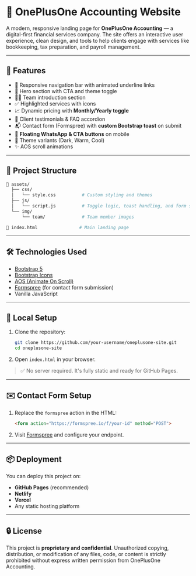
# 🧮 OnePlusOne Accounting Website

A modern, responsive landing page for **OnePlusOne Accounting** — a digital-first financial services company. The site offers an interactive user experience, clean design, and tools to help clients engage with services like bookkeeping, tax preparation, and payroll management.

---

## 🚀 Features

- 🔗 Responsive navigation bar with animated underline links
- 🎯 Hero section with CTA and theme toggle
- 👩‍💼 Team introduction section
- ✅ Highlighted services with icons
- 📈 Dynamic pricing with **Monthly/Yearly toggle**
- 💬 Client testimonials & FAQ accordion
- 📬 Contact form (Formspree) with **custom Bootstrap toast** on submit
- 📱 **Floating WhatsApp & CTA buttons** on mobile
- 🎨 Theme variants (Dark, Warm, Cool)
- ✨ AOS scroll animations

---

## 📂 Project Structure

```bash
📁 assets/
  ├── css/
  │   └── style.css          # Custom styling and themes
  ├── js/
  │   └── script.js          # Toggle logic, toast handling, and form submission
  └── img/
      └── team/              # Team member images

📄 index.html                # Main landing page
```

---

## 🛠️ Technologies Used

- [Bootstrap 5](https://getbootstrap.com)
- [Bootstrap Icons](https://icons.getbootstrap.com)
- [AOS (Animate On Scroll)](https://michalsnik.github.io/aos/)
- [Formspree](https://formspree.io/) (for contact form submission)
- Vanilla JavaScript

---

## 🧪 Local Setup

1. Clone the repository:

   ```bash
   git clone https://github.com/your-username/oneplusone-site.git
   cd oneplusone-site
   ```

2. Open `index.html` in your browser.

> ✅ No server required. It's fully static and ready for GitHub Pages.

---

## ✉️ Contact Form Setup

1. Replace the `formspree` action in the HTML:

   ```html
   <form action="https://formspree.io/f/your-id" method="POST">
   ```

2. Visit [Formspree](https://formspree.io) and configure your endpoint.

---

## 📦 Deployment

You can deploy this project on:

- **GitHub Pages** (recommended)
- **Netlify**
- **Vercel**
- Any static hosting platform

---

## 🔒 License

This project is **proprietary and confidential**. Unauthorized copying, distribution, or modification of any files, code, or content is strictly prohibited without express written permission from OnePlusOne Accounting.

